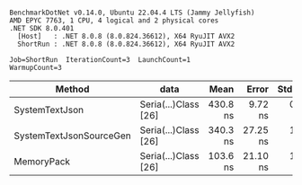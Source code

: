 ```

BenchmarkDotNet v0.14.0, Ubuntu 22.04.4 LTS (Jammy Jellyfish)
AMD EPYC 7763, 1 CPU, 4 logical and 2 physical cores
.NET SDK 8.0.401
  [Host]   : .NET 8.0.8 (8.0.824.36612), X64 RyuJIT AVX2
  ShortRun : .NET 8.0.8 (8.0.824.36612), X64 RyuJIT AVX2

Job=ShortRun  IterationCount=3  LaunchCount=1  
WarmupCount=3  

```
| Method                  | data                 | Mean     | Error    | StdDev  | Min      | Max      | Gen0   | Allocated |
|------------------------ |--------------------- |---------:|---------:|--------:|---------:|---------:|-------:|----------:|
| SystemTextJson          | Seria(...)Class [26] | 430.8 ns |  9.72 ns | 0.53 ns | 430.2 ns | 431.1 ns | 0.0038 |     328 B |
| SystemTextJsonSourceGen | Seria(...)Class [26] | 340.3 ns | 27.25 ns | 1.49 ns | 338.6 ns | 341.3 ns | 0.0043 |     368 B |
| MemoryPack              | Seria(...)Class [26] | 103.6 ns | 21.10 ns | 1.16 ns | 102.6 ns | 104.9 ns | 0.0014 |     128 B |
